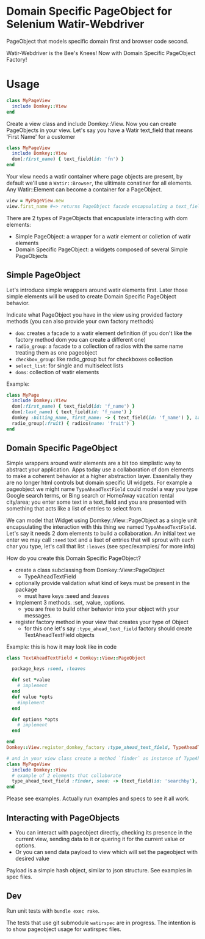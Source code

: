 # Domain Specific PageObject for Selenium Watir-Webdriver

PageObject that models specific domain first and browser code second.

Watir-Webdriver is the Bee's Knees! Now with Domain Specific PageObject Factory!

# Usage

```ruby
class MyPageView
  include Domkey::View
end
```

Create a view class and include Domkey::View. Now you can create PageObjects in your view. Let's say you have a Watir text_field that means 'First Name' for a customer

```ruby
class MyPageView
  include Domkey::View
  dom(:first_name) { text_field(id: 'fn') }
end
```

Your view needs a watir container where page objects are present, by default we'll use a `Watir::Browser`, the ulitimate conatiner for all elements. Any Watir::Element can become a container for a PageObject.

```ruby
view = MyPageView.new
view.first_name #=> returns PageObject facade encapsulating a text_field
```

There are 2 types of PageObjects that encapuslate interacting with dom elements:

- Simple PageObject: a wrapper for a watir element or colletion of watir elements
- Domain Specific PageObject: a widgets composed of several Simple PageObjects

## Simple PageObject

Let's introduce simple wrappers around watir elements first. Later those simple elements will be used to create Domain Specific PageObject behavior.

Indicate what PageObject you have in the view using provided factory methods (you can also provide your own factory methods)

- `dom`: creates a facade to a watir element definition (if you don't like the factory method dom you can create a different one)
- `radio_group`: a facade to a collection of radios with the same name treating them as one pageobject
- `checkbox_group`: like radio_group but for checkboxes collection
- `select_list`: for single and multiselect lists
- `doms`: collection of watir elements

Example:

```ruby
class MyPage
  include Domkey::View
  dom(:first_name) { text_field(id: 'f_name') }
  dom(:last_name) { text_field(id: 'f_name') }
  domkey :billing_name, first_name: -> { text_field(id: 'f_name') }, last_name: -> { text_field(id: 'f_name') }
  radio_group(:fruit) { radios(name: 'fruit') }
end
```

## Domain Specific PageObject

Simple wrappers around watir elements are a bit too simplistic way to abstract your application. Apps today use a collaboration of dom elements to make a coherent behavior at a higher abstraction layer. Essenitally they are no longer html controls but domain specific UI widgets. For example a pageobject we might name `TypeAheadTextField` could model a way you type Google search terms, or Bing search or HomeAway vacation rental city/area; you enter some text in a text_field and you are presented with something that acts like a list of entries to select from.

We can model that Widget using Domkey::View::PageObject as a single unit encapsulating the interaction with this thing we named `TypeAheadTextField`. Let's say it needs 2 dom elements to build a collaboration. An initial text we enter we may call `:seed` text and a liset of entries that will sprout with each char you type, let's call that list `:leaves` (see spec/examples/ for more info)

How do you create this Domain Specific PageObject?
- create a class subclassing from Domkey::View::PageObject
    - TypeAheadTextField
- optionally provide validation what kind of keys must be present in the package
    - must have keys :seed and :leaves
- Implement 3 methods. :set, :value, :options.
    - you are free to build other behavior into your object with your messages.
- register factory method in your view that creates your type of Object
    - for this one let's say `:type_ahead_text_field` factory should create TextAheadTextField objects

Example: this is how it may look like in code

```ruby
class TextAheadTextField < Domkey::View::PageObject

  package_keys :seed, :leaves

  def set *value
    # implement
  end
  def value *opts
    #implement
  end

  def options *opts
    # implement
  end

end
Domkey::View.register_domkey_factory :type_ahead_text_field, TypeAheadTextField

# and in your view class create a method `finder` as instance of TypeAheadTextField pageobject.
class MyPageView
  include Domkey::View
  # example of 2 elements that collaborate
  type_ahead_text_field :finder, seed: -> {text_field(id: 'searchby'}, leaves: -> { ul(id: 'list' }
end
```

Please see examples. Actually run examples and specs to see it all work.

## Interacting with PageObjects


- You can interact with pageobject directly, checking its presence in the current view, sending data to it or quering it for the current value or options.
- Or you can send data payload to view which will set the pageobject with desired value

Payload is a simple hash object, similar to json structure. See examples in spec files.

## Dev

Run unit tests with `bundle exec rake`.

The tests that use git submodule `watirspec` are in progress. The intention is to show pageobject usage for watirspec files.
